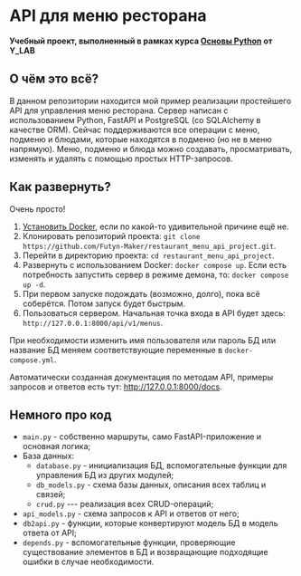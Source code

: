 # API для меню ресторана

**Учебный проект, выполненный в рамках курса [Основы Python](https://university.ylab.io/python_basics) от Y_LAB**

## О чём это всё?

В данном репозитории находится мой пример реализации простейшего API для управления меню ресторана. Сервер написан с использованием Python, FastAPI и PostgreSQL (со SQLAlchemy в качестве ORM). Сейчас поддерживаются все операции с меню, подменю и блюдами, которые находятся в подменю (но не в меню напрямую). Меню, подменю и блюда можно создавать, просматривать, изменять и удалять с помощью простых HTTP-запросов.

## Как развернуть?

Очень просто!

1. [Установить Docker](https://docs.docker.com/engine/install/), если по какой-то удивительной причине ещё не.
2. Клонировать репозиторий проекта: `git clone https://github.com/Futyn-Maker/restaurant_menu_api_project.git`.
3. Перейти в директорию проекта: `cd restaurant_menu_api_project`.
4. Развернуть с использованием Docker: `docker compose up`. Если есть потребность запустить сервер в режиме демона, то: `docker compose up -d`.
5. При первом запуске подождать (возможно, долго), пока всё соберётся. Потом запуск будет быстрым.
6. Пользоваться сервером. Начальная точка входа в API будет здесь: `http://127.0.0.1:8000/api/v1/menus`.

При необходимости изменить имя пользователя или пароль БД или название БД меняем соответствующие переменные в `docker-compose.yml`.

Автоматически созданная документация по методам API, примеры запросов и ответов есть тут: http://127.0.0.1:8000/docs.

## Немного про код

* `main.py` - собственно маршруты, само FastAPI-приложение и основная логика;
* База данных:
  * `database.py` - инициализация БД, вспомогательные функции для управления БД из других модулей;
  * `db_models.py` - схема базы данных, описания всех таблиц и связей;
  * `crud.py` --- реализация всех CRUD-операций;
* `api_models.py` - схема запросов к API и ответов от него;
* `db2api.py` - функции, которые конвертируют модель БД в модель ответа от API;
* `depends.py` - вспомогательные функции, проверяющие существование элементов в БД и возвращающие подходящие ошибки в случае необходимости.

